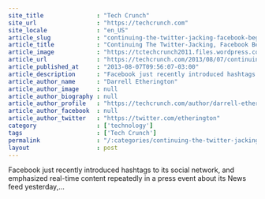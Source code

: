 ```yaml
---
site_title               : "Tech Crunch"
site_url                 : "https://techcrunch.com"
site_locale              : "en_US"
article_slug             : "continuing-the-twitter-jacking-facebook-begins-trending-topics-test-for-some-u-s-mobile-web-users"
article_title            : "Continuing The Twitter-Jacking, Facebook Begins Trending Topics Test For Some U.S. Mobile Web Users"
article_image            : "https://tctechcrunch2011.files.wordpress.com/2013/08/facebook-trending-topics.png?w=764&h=400&crop=1"
article_url              : "https://techcrunch.com/2013/08/07/continuing-the-twitter-jacking-facebook-begins-trending-topics-test-for-some-u-s-mobile-web-users/"
article_published_at     : "2013-08-07T09:56:07-03:00"
article_description      : "Facebook just recently introduced hashtags to its social network, and emphasized real-time content repeatedly in a press event about its News feed yesterday,..."
article_author_name      : "Darrell Etherington"
article_author_image     : null
article_author_biography : null
article_author_profile   : "https://techcrunch.com/author/darrell-etherington/"
article_author_facebook  : null
article_author_twitter   : "https://twitter.com/etherington"
category                 : ['technology']
tags                     : ['Tech Crunch']
permalink                : "/:categories/continuing-the-twitter-jacking-facebook-begins-trending-topics-test-for-some-u-s-mobile-web-users/"
layout                   : post
---
```


Facebook just recently introduced hashtags to its social network, and emphasized real-time content repeatedly in a press event about its News feed yesterday,...
